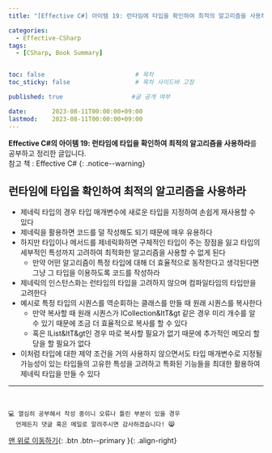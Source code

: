 ```yaml
---
title: "[Effective C#] 아이템 19: 런타임에 타입을 확인하여 최적의 알고리즘을 사용하라"

categories:
  - Effective-CSharp
tags:
  - [CSharp, Book Summary]


toc: false                         # 목차
toc_sticky: false                  # 목차 사이드바 고정

published: true                   #글 공개 여부

date:       2023-08-11T00:00:00+09:00
lastmod:    2023-08-11T00:00:00+09:00
---
```


<!-- description : 25자에서 160자 사이 -->
**Effective C#의 아이템 19: 런타임에 타입을 확인하여 최적의 알고리즘을 사용하라**를 공부하고 정리한 글입니다.<br>
참고 책 : Effective C#
{: .notice--warning}

## 런타임에 타입을 확인하여 최적의 알고리즘을 사용하라

- 제네릭 타입의 경우 타입 매개변수에 새로운 타입을 지정하여 손쉽게 재사용할 수 있다
- 제네릭을 활용하면 코드를 덜 작성해도 되기 때문에 매우 유용하다
- 하지만 타입이나 메서드를 제네릭화하면 구체적인 타입이 주는 장점을 잃고 타입의 세부적인 특성까지 고려하여 최적화한 알고리즘을 사용할 수 없게 된다
  - 만약 어떤 알고리즘이 특정 타입에 대해 더 효율적으로 동작한다고 생각된다면 그냥 그 타입을 이용하도록 코드를 작성하라
- 제네릭의 인스턴스화는 런타임의 타입을 고려하지 않으며 컴파일타임의 타입만을 고려한다
- 예시로 특정 타입의 시퀀스를 역순회하는 클래스를 만들 때 원래 시퀀스를 복사한다
  - 만약 복사할 때 원래 시퀀스가 ICollection&ltT&gt 같은 경우 미리 개수를 알 수 있기 때문에 조금 더 효율적으로 복사를 할 수 있다
  - 혹은 IList&ltT&gt인 경우 따로 복사할 필요가 없기 때문에 추가적인 메모리 할당을 할 필요가 없다
- 이처럼 타입에 대한 제약 조건을 거의 사용하지 않으면서도 타입 매개변수로 지정될 가능성이 있는 타입들의 고유한 특성을 고려하고 특화된 기능들을 최대한 활용하여 제네릭 타입을 만들 수 있다

***
<br>

    💻 열심히 공부해서 작성 중이니 오류나 틀린 부분이 있을 경우 
      언제든지 댓글 혹은 메일로 알려주시면 감사하겠습니다! 😸


[맨 위로 이동하기](#){: .btn .btn--primary }{: .align-right}